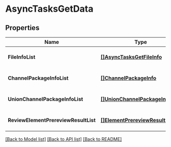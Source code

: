 # AsyncTasksGetData

## Properties
Name | Type | Description | Notes
------------ | ------------- | ------------- | -------------
**FileInfoList** | [**[]AsyncTasksGetFileInfo**](AsyncTasksGetFileInfo.md) |  | [optional] [default to null]
**ChannelPackageInfoList** | [**[]ChannelPackageInfo**](channel_package_info.md) |  | [optional] [default to null]
**UnionChannelPackageInfoList** | [**[]UnionChannelPackageInfo**](union_channel_package_info.md) |  | [optional] [default to null]
**ReviewElementPrereviewResultList** | [**[]ElementPrereviewResultStruct**](element_prereview_result_struct.md) |  | [optional] [default to null]

[[Back to Model list]](../README.md#documentation-for-models) [[Back to API list]](../README.md#documentation-for-api-endpoints) [[Back to README]](../README.md)


